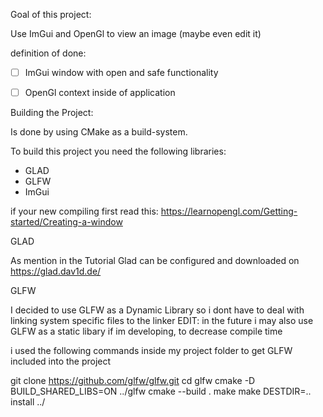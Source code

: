 Goal of this project:

Use ImGui and OpenGl to view an image (maybe even edit it)

definition of done:

- [ ] ImGui window with open and safe functionality 
- [ ] OpenGl context inside of application 


Building the Project:

Is done by using CMake as a build-system.

To build this project you need the following libraries:

- GLAD
- GLFW
- ImGui

if your new compiling first read this: https://learnopengl.com/Getting-started/Creating-a-window


GLAD

As mention in the Tutorial Glad can be configured and downloaded on https://glad.dav1d.de/


GLFW 

I decided to use GLFW as a Dynamic Library so i dont have to deal with linking system specific files to the linker
EDIT: in the future i may also use GLFW as a static libary if im developing, to decrease compile time 

i used the following commands inside my project folder to get GLFW included into the project

git clone https://github.com/glfw/glfw.git
cd glfw
cmake -D BUILD_SHARED_LIBS=ON ../glfw 
cmake --build .
make 
make DESTDIR=.. install ../   